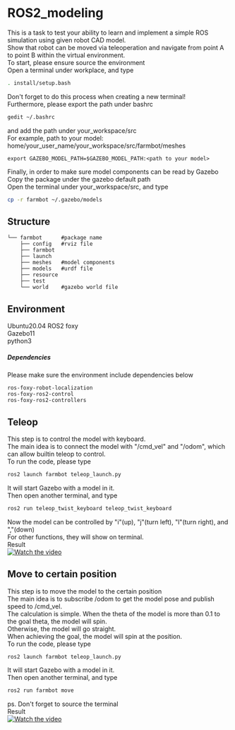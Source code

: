 # ROS2_modeling
This is a task to test your ability to learn and implement a simple ROS simulation using given robot CAD model.   
Show that robot can be moved via teleoperation and navigate from point A to point B within the virtual environment.  
To start, please ensure source the environment  
Open a terminal under workplace, and type  
```bash
. install/setup.bash
```
Don't forget to do this process when creating a new terminal!  
Furthermore, please export the path under bashrc  
```bash
gedit ~/.bashrc
```
and add the path under your_workspace/src  
For example, path to your model: home/your_user_name/your_workspace/src/farmbot/meshes
```
export GAZEBO_MODEL_PATH=$GAZEBO_MODEL_PATH:<path to your model>
```
Finally, in order to make sure model components can be read by Gazebo  
Copy the package under the gazebo default path  
Open the terminal under your_workspace/src, and type  
```bash
cp -r farmbot ~/.gazebo/models
```
## Structure
```
└── farmbot      #package name
    ├── config   #rviz file
    ├── farmbot  
    ├── launch   
    ├── meshes   #model components
    ├── models   #urdf file
    ├── resource  
    ├── test  
    └── world    #gazebo world file
```
## Environment
Ubuntu20.04
ROS2 foxy  
Gazebo11  
python3  
##### Dependencies
Please make sure the environment include dependencies below  
```
ros-foxy-robot-localization  
ros-foxy-ros2-control  
ros-foxy-ros2-controllers
```
## Teleop
This step is to control the model with keyboard.  
The main idea is to connect the model with "/cmd_vel" and "/odom", which can allow builtin teleop to control.  
To run the code, please type  
```bash
ros2 launch farmbot teleop_launch.py
```
It will start Gazebo with a model in it.    
Then open another terminal, and type  
```bash
ros2 run teleop_twist_keyboard teleop_twist_keyboard
```
Now the model can be controlled by "i"(up), "j"(turn left), "l"(turn right), and ","(down)  
For other functions, they will show on terminal.  
Result  
[![Watch the video](https://img.youtube.com/vi/CR262LVR7MQ/maxresdefault.jpg)](https://youtu.be/CR262LVR7MQ)

## Move to certain position
This step is to move the model to the certain position   
The main idea is to subscribe /odom to get the model pose and publish speed to /cmd_vel.  
The calculation is simple. When the theta of the model is more than 0.1 to the goal theta, the model will spin.  
Otherwise, the model will go straight.  
When achieving the goal, the model will spin at the position.  
To run the code, please type  
```bash
ros2 launch farmbot teleop_launch.py
```
It will start Gazebo with a model in it.    
Then open another terminal, and type  
```bash
ros2 run farmbot move
```
ps. Don't forget to source the terminal  
Result  
[![Watch the video](https://img.youtube.com/vi/_cX2DPGpzag/maxresdefault.jpg)](https://youtu.be/_cX2DPGpzag)
